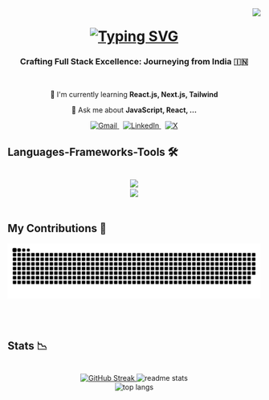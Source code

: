 <img align="right" src="https://visitor-badge.laobi.icu/badge?page_id=Surjoyday.Surjoyday"/>



<h1 align="center">
  <a href="https://git.io/typing-svg">
    <img src="https://readme-typing-svg.demolab.com?font=Righteous&size=35&duration=4000&pause=1000&color=2B90C4&center=true&vCenter=true&random=false&width=500&height=70&lines=Hi++There!+%F0%9F%91%8B;I'm+Surjoyday+Talukdar!" alt="Typing SVG" alt="readme-typing-svg"/>
  </a>
</h1>


<h3 align="center">Crafting Full Stack Excellence: Journeying from India 🇮🇳</h3>


<br/>

<div align="center">

  🌱 I'm currently learning **React.js, Next.js, Tailwind**

  💭 Ask me about **JavaScript, React, ...**
  
</div>

<div align="center">

  <a href="mailto:surjoydaytalukdar.spn@gmail.com" target="_blank">
    <img src="https://img.shields.io/badge/Gmail-D14836?style=for-the-badge&logo=gmail&logoColor=white" alt="Gmail"/>
  </a>
  &nbsp; 
  
  <a href="https://www.linkedin.com/in/surjoyday" target="_blank">
    <img src="https://img.shields.io/badge/LinkedIn-0077B5?style=for-the-badge&logo=linkedin&logoColor=white" alt="LinkedIn"/>
  </a>
  &nbsp; 

  <a href="https://twitter.com/Surjoydaykt" target="_blank">
    <img src="https://img.shields.io/badge/X-000000?style=for-the-badge&logo=x&logoColor=white" alt="X" />
  </a>
  
</div>




<h2 > Languages-Frameworks-Tools 🛠️ </h3>
<br/>
<div align="center">
  <a href="https://skillicons.dev">
        <img src="https://skillicons.dev/icons?i=react,js,html,css,bootstrap,java,tailwind" /><br/>
        <img src="https://skillicons.dev/icons?i=vscode,idea,git,figma,notion" />

  </a>     
</div>

<div align="center">
  <br>
  <h2 align="left">My Contributions 🐍</h2>
  <img alt="snake eating my contributions" src="https://raw.githubusercontent.com/Surjoyday/Surjoyday/output/github-contribution-grid-snake.svg" />
  
  <br/><br/>
</div>


<h2>Stats 📉</h2>
<br>
<div align=center>


  <a href="https://git.io/streak-stats">
    <img width=390 src="https://streak-stats.demolab.com?user=Surjoyday&theme=react&border_radius=10" alt="GitHub Streak" />
  </a>



  
  <img width=390 src="https://github-readme-stats.vercel.app/api?username=Surjoyday&count_private=true&show_icons=true&theme=react&rank_icon=github&border_radius=10" alt="readme stats"/>
<br/>
  <img width=325 align="center" src="https://github-readme-stats-salesp07.vercel.app/api/top-langs/?username=Surjoyday&hide=HTML&langs_count=8&layout=compact&theme=react&border_radius=10&size_weight=0.5&count_weight=0.5&exclude_repo=github-readme-stats" alt="top langs" />
</div>

<br/><br/>








